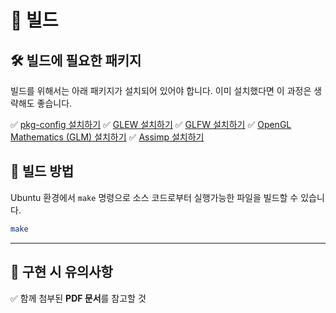 ﻿# 🚀 빌드

## 🛠️ 빌드에 필요한 패키지 
빌드를 위해서는 아래 패키지가 설치되어 있어야 합니다. 이미 설치했다면 이 과정은 생략해도 좋습니다.

✅ [pkg-config 설치하기](../../dev/pkg-config.md)
✅ [GLEW 설치하기](../../dev/glew.md)
✅ [GLFW 설치하기](../../dev/glfw.md)
✅ [OpenGL Mathematics (GLM) 설치하기](../../dev/glm.md)
✅ [Assimp 설치하기](../../dev/assimp.md)

## 🚀 빌드 방법
Ubuntu 환경에서 `make` 명령으로 소스 코드로부터 실행가능한 파일을 빌드할 수 있습니다.
```sh
make
```
---

## 📢 구현 시 유의사항  
✅ 함께 첨부된 **PDF 문서**를 참고할 것  